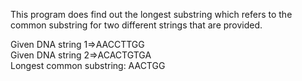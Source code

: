 This program does find out the longest substring which refers to the common substring for two different strings that are provided.

Given DNA string 1=>AACCTTGG \
Given DNA string 2=>ACACTGTGA \
Longest common substring: AACTGG 
